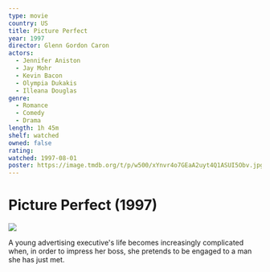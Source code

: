 ```yaml
---
type: movie
country: US
title: Picture Perfect
year: 1997
director: Glenn Gordon Caron
actors:
  - Jennifer Aniston
  - Jay Mohr
  - Kevin Bacon
  - Olympia Dukakis
  - Illeana Douglas
genre:
  - Romance
  - Comedy
  - Drama
length: 1h 45m
shelf: watched
owned: false
rating:
watched: 1997-08-01
poster: https://image.tmdb.org/t/p/w500/xYnvr4o7GEaA2uyt4Q1ASUI5Obv.jpg
---
```


# Picture Perfect (1997)

![](https://image.tmdb.org/t/p/w500/xYnvr4o7GEaA2uyt4Q1ASUI5Obv.jpg)

A young advertising executive's life becomes increasingly complicated when, in order to impress her boss, she pretends to be engaged to a man she has just met.